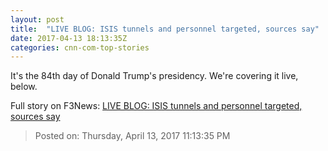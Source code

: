 ```yaml
---
layout: post
title:  "LIVE BLOG: ISIS tunnels and personnel targeted, sources say"
date: 2017-04-13 18:13:35Z
categories: cnn-com-top-stories
---
```


It's the 84th day of Donald Trump's presidency. We're covering it live, below.


Full story on F3News: [LIVE BLOG: ISIS tunnels and personnel targeted, sources say](http://www.f3nws.com/n/NggHs)

> Posted on: Thursday, April 13, 2017 11:13:35 PM
